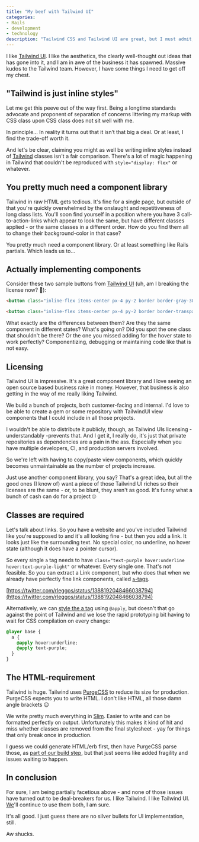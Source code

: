 ```yaml
---
title: "My beef with Tailwind UI"
categories:
- Rails
- development
- technology
description: "Tailwind CSS and Tailwind UI are great, but I must admit; as a long-time semantic-markup-separation-of-concerns-advocate, there are some issues."
---
```


I like [Tailwind UI](https://tailwindui.com). I like the aesthetics, the clearly well-thought out ideas that has gone into it, and I am in awe of the business it has spawned. Massive kudos to the Tailwind team. However, I have some things I need to get off my chest.

<!--more-->

## "Tailwind is just inline styles"

Let me get this peeve out of the way first. Being a longtime standards advocate and proponent of separation of concerns littering my markup with CSS class upon CSS class does not sit well with me.

In principle... In reality it turns out that it isn’t that big a deal. Or at least, I find the trade-off worth it.

And let's be clear, claiming you might as well be writing inline styles instead of [Tailwind](https://tailwindcss.com) classes isn't a fair comparison. There's a lot of magic happening in Tailwind that couldn't be reproduced with `style="display: flex"` or whatever.

## You pretty much need a component library

Tailwind in raw HTML gets tedious. It's fine for a single page, but outside of that you're quickly overwhelmed by the onslaught and repetitiveness of long class lists. You'll soon find yourself in a position where you have 3 call-to-action-links which appear to look the same, but have different classes applied - or the same classes in a different order. How do you find them all to change their background-color in that case?

You pretty much need a component library. Or at least something like Rails partials. Which leads us to...

## Actually implementing components

Consider these two sample buttons from [Tailwind UI](https://tailwindui.com) (uh, am I breaking the license now? 😬):

```html
<button class="inline-flex items-center px-4 py-2 border border-gray-300 text-sm leading-5 font-medium rounded-md text-gray-700 bg-white hover:text-gray-500 focus:outline-none focus:shadow-outline-blue focus:border-blue-300 active:text-gray-800 active:bg-gray-50 transition duration-150 ease-in-out">
```

```html
<button class="inline-flex items-center px-4 py-2 border border-transparent text-sm leading-5 font-medium rounded-md text-white bg-indigo-600 hover:bg-indigo-500 focus:outline-none focus:shadow-outline-indigo focus:border-indigo-700 active:bg-indigo-700 transition duration-150 ease-in-out">
```

What exactly are the differences between them? Are they the same component in different states? What's going on? Did you spot the one class that shouldn't be there? Or the one you missed adding for the hover state to work perfectly? Componentizing, debugging or maintaining code like that is not easy.

## Licensing

Tailwind UI is impressive. It's a great component library and I love seeing an open source based business rake in money. However, that business is also getting in the way of me really liking Tailwind.

We build a bunch of projects, both customer-facing and internal. I'd love to be able to create a gem or some repository with TailwindUI view components that I could include in all those projects.

I wouldn't be able to distribute it publicly, though, as Tailwind UIs licensing - understandably -prevents that. And I get it, I really do, it's just that private repositories as dependencies are a pain in the ass. Especially when you have multiple developers, CI, and production servers involved.

So we're left with having to copy/paste view components, which quickly becomes unmaintainable as the number of projects increase.

Just use another component library, you say? That's a great idea, but all the good ones (I know of) want a piece of those Tailwind UI riches so their licenses are the same - or, to be blunt, they aren't as good. It's funny what a bunch of cash can do for a project 🙄

## Classes are required

Let's talk about links. So you have a website and you've included Tailwind like you're supposed to and it's all looking fine - but then you add a link. It looks just like the surrounding text. No special color, no underline, no hover state (although it does have a pointer cursor).

So every single `a` tag needs to have `class="text-purple hover:underline hover:text-purple-light"` or whatever. Every single one. That's not feasible. So you can extract a Link component, but who does that when we already have perfectly fine link components, called [`a`-tags](https://developer.mozilla.org/en-US/docs/Web/HTML/Element/a).

[https://twitter.com/rleggos/status/1388192048466038794](https://twitter.com/rleggos/status/1388192048466038794)

Alternatively, we can [style the a tag](https://tailwindcss.com/docs/adding-base-styles) using `@apply`, but doesn't that go against the point of Tailwind and we lose the rapid prototyping bit having to wait for CSS compilation on every change:

```css
@layer base {
  a {
    @apply hover:underline;
    @apply text-purple;
  }
}
```

## The HTML-requirement

Tailwind is huge. Tailwind uses [PurgeCSS](https://purgecss.com/) to reduce its size for production. PurgeCSS expects you to write HTML. I don't like HTML, all those damn angle brackets 😉

We write pretty much everything in [Slim](http://slim-lang.com/). Easier to write and can be formatted perfectly on output. Unfortunately this makes it kind of hit and miss whether classes are removed from the final stylesheet - yay for things that only break once in production.

I guess we could generate HTML/erb first, then have PurgeCSS parse those, as [part of our build step](https://blog.minthesize.com/purgecss-with-slim-templates), but that just seems like added fragility and issues waiting to happen.

## In conclusion

For sure, I am being partially facetious above - and none of those issues have turned out to be deal-breakers for us. I like Tailwind. I like Tailwind UI. [We](https://substancelab.dk)'ll continue to use them both, I am sure.

It's all good. I just guess there are no silver bullets for UI implementation, still.

Aw shucks.
